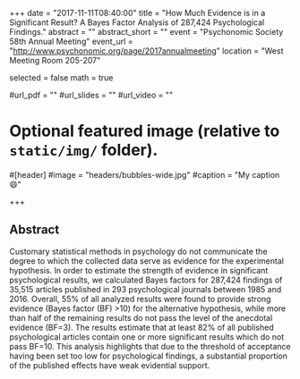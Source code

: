 +++
date = "2017-11-11T08:40:00"
title = "How Much Evidence is in a Significant Result? A Bayes Factor Analysis of 287,424 Psychological Findings."
abstract = ""
abstract_short = ""
event = "Psychonomic Society 58th Annual Meeting"
event_url = "http://www.psychonomic.org/page/2017annualmeeting"
location = "West Meeting Room 205-207"

selected = false
math = true

#url_pdf = ""
#url_slides = ""
#url_video = ""

# Optional featured image (relative to `static/img/` folder).
#[header]
#image = "headers/bubbles-wide.jpg"
#caption = "My caption :smile:"

+++

## Abstract
Customary statistical
methods in psychology do not communicate the degree to
which the collected data serve as evidence for the experimental
hypothesis. In order to estimate the strength of evidence in
significant psychological results, we calculated Bayes factors
for 287,424 findings of 35,515 articles published in 293
psychological journals between 1985 and 2016. Overall, 55%
of all analyzed results were found to provide strong evidence
(Bayes factor (BF) >10) for the alternative hypothesis, while
more than half of the remaining results do not pass the level
of the anecdotal evidence (BF=3). The results estimate that at
least 82% of all published psychological articles contain one or
more significant results which do not pass BF=10. This analysis
highlights that due to the threshold of acceptance having been
set too low for psychological findings, a substantial proportion
of the published effects have weak evidential support.